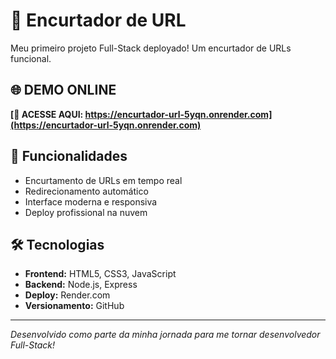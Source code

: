 # 🔗 Encurtador de URL

Meu primeiro projeto Full-Stack deployado! Um encurtador de URLs funcional.

## 🌐 **DEMO ONLINE**
**[🔗 ACESSE AQUI: https://encurtador-url-5yqn.onrender.com](https://encurtador-url-5yqn.onrender.com)**

## 🚀 Funcionalidades
- Encurtamento de URLs em tempo real
- Redirecionamento automático
- Interface moderna e responsiva
- Deploy profissional na nuvem

## 🛠️ Tecnologias
- **Frontend:** HTML5, CSS3, JavaScript
- **Backend:** Node.js, Express
- **Deploy:** Render.com
- **Versionamento:** GitHub

---

*Desenvolvido como parte da minha jornada para me tornar desenvolvedor Full-Stack!*
